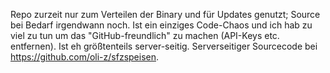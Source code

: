 Repo zurzeit nur zum Verteilen der Binary und für Updates genutzt; Source bei Bedarf irgendwann noch. Ist ein einziges Code-Chaos und ich hab zu viel zu tun um das "GitHub-freundlich" zu machen (API-Keys etc. entfernen). Ist eh größtenteils server-seitig. Serverseitiger Sourcecode bei https://github.com/oli-z/sfzspeisen.
